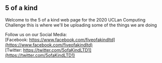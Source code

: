 ## 5 of a kind

Welcome to the 5 of a kind web page for the 2020 UCLan Computing Challenge this is where we'll be uploading some of the things we are doing

[logo]:https://github.com/5-of-a-kind/5-of-a-kind.github.io/blob/master/Facebook%20Banner.png

Follow us on our Social Media: <br/>
[Facebook:  https://www.facebook.com/fiveofakindltd](https://www.facebook.com/fiveofakindltd)<br/>  [Twitter:  https://twitter.com/5ofaKindLTD1](https://twitter.com/5ofaKindLTD1)

